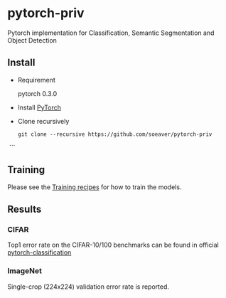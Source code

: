 # pytorch-priv
Pytorch implementation for Classification, Semantic Segmentation and Object Detection

## Install
* Requirement

  pytorch 0.3.0
* Install [PyTorch](http://pytorch.org/)
* Clone recursively
  ```
  git clone --recursive https://github.com/soeaver/pytorch-priv
  ```



## Training
Please see the [Training recipes](TRAINING.md) for how to train the models.


## Results

### CIFAR
Top1 error rate on the CIFAR-10/100 benchmarks can be found in official [pytorch-classification](https://github.com/bearpaw/pytorch-classification)

### ImageNet
Single-crop (224x224) validation error rate is reported. 
